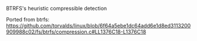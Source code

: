 BTRFS's heuristic compressible detection

Ported from btrfs: https://github.com/torvalds/linux/blob/6f64a5ebe1dc64add6e1d8ed3113200909988c02/fs/btrfs/compression.c#LL1376C18-L1376C18
